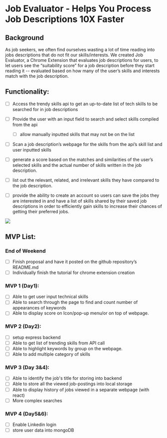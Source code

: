 # Job Evaluator - Helps You Process Job Descriptions 10X Faster

## Background

As job seekers, we often find ourselves wasting a lot of time reading into jobs descriptions that do not fit our skills/interests.
We created Job Evaluator, a Chrome Extension that evaluates job descriptions for users, to let users see the “suitability score” for a job description before they start reading it -- evaluated based on how many of the user’s skills and interests match with the job description.

## Functionality:

- [ ] Access the trendy skills api to get an up-to-date list of tech skills to be searched for in job descriptions

- [ ] Provide the user with an input field to search and select skills compiled from the api
  - [ ] allow manually inputted skills that may not be on the list

- [ ] Scan a job description’s webpage for the skills from the api’s skill list and user inputted skills

- [ ] generate a score based on the matches and similarities of the user’s selected skills and the actual number of skills written in the job description.

- [ ] list out the relevant, related, and irrelevant skills they have compared to the job description.

- [ ] provide the ability to create an account so users can save the jobs they are interested in and have a list of skills shared by their saved job descriptions in order to efficiently gain skills to increase their chances of getting their preferred jobs.

![](https://i.imgur.com/6zxbaK9.png)

## MVP List:

### End of Weekend
- [ ] Finish proposal and have it posted on the github  repository’s README.md
- [ ] Individually finish the tutorial for chrome extension creation
### MVP 1 (Day1):
- [ ] Able to get user input technical skills
- [ ] Able to search through the page to find and count number of appearances of keywords
- [ ] Able to display score on Icon/pop-up menu/or on top of webpage.
### MVP 2 (Day2):
- [ ] setup express backend
- [ ] Able to get list of trending skills from API call
- [ ] Able to highlight keywords by group on the webpage.
- [ ] Able to add multiple category of skills
### MVP 3 (Day 3&4):
- [ ] Able to identify the job's title for storing into backend
- [ ] Able to store all the viewed job-postings into local storage
- [ ] Able to display history of jobs viewed in a separate webpage (with react)
- [ ] More complex searches
### MVP 4 (Day5&6):
- [ ] Enable Linkedin login
- [ ] store user data into mongoDB
